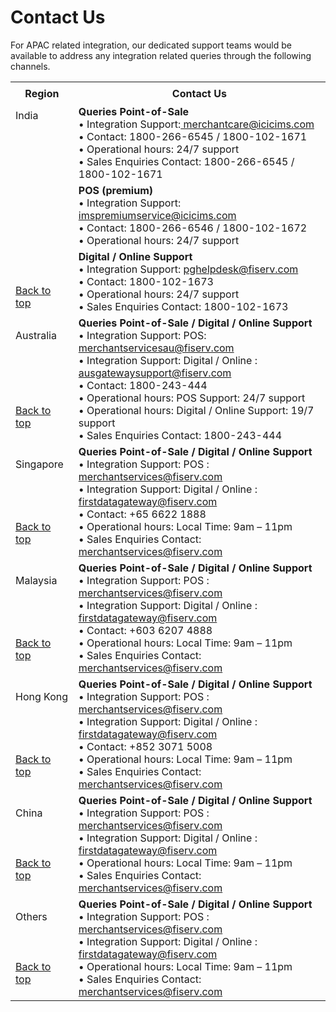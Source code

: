 # Contact Us

For APAC related integration, our dedicated support teams would be available to address any integration related queries through the following channels.

<!DOCTYPE html>
<html id="top">
<body>




<table  width="300%">

  <tr style="height: 36px;">
    <th width="20%"> <b>Region</b></th>
    <th width="100%"><b>Contact Us</b></th>
  </tr>

  <tr>
  <td rowspan="3">India<br>
  <br>
  <br>
  <br>
  <br>
  <br>
  <br>
  <br>
  <br>
  <br>
  <br>
  <br>
  <br>
  <br>
  <a href="#top">Back to top</a>
  </td>
   <td><b> Queries Point-of-Sale</b><br>
•  Integration Support:<a onClick="javascript:window.open('mailto:merchantcare@icicims.com', 'mail'); return false; event.preventDefault()" href="mailto:merchantcare@icicims.com"> merchantcare@icicims.com </a><br>
•  Contact: 1800-266-6545 / 1800-102-1671 <br>
•  Operational hours: 24/7 support<br>
•  Sales Enquiries Contact: 1800-266-6545 / 1800-102-1671 </td> 
  
</tr>

    

 <tr>
   <td><b> POS (premium) </b><br>
•  Integration Support:<a  onClick="javascript:window.open('mailto:imspremiumservice@icicims.com', 'mail'); return false; event.preventDefault()" href="mailto:imspremiumservice@icicims.com">
imspremiumservice@icicims.com</a> <br>
•  Contact: 1800-266-6546 / 1800-102-1672 <br>
•  Operational hours: 24/7 support </td>
 </tr>

 <tr>
  <td> <b>Digital / Online Support</b><br>
•  Integration Support: <a onClick="javascript:window.open('mailto:pghelpdesk@fiserv.com', 'mail'); return false; event.preventDefault()" href="mailto:pghelpdesk@fiserv.com"> pghelpdesk@fiserv.com</a><br>
•  Contact: 1800-102-1673<br>
•  Operational hours: 24/7 support<br>
•  Sales Enquiries Contact: 1800-102-1673
</td>
 </tr>

<tr style="height: 36px;">
  <td> Australia  
  <br>
  <br>
  <br>
  <br>
  <br>
  <br>
   <a href="#top">Back to top</a>
  </td>
  <td ><b>Queries Point-of-Sale / Digital / Online Support</b><br>
•  Integration Support: POS: <a onClick="javascript:window.open('mailto:merchantservicesau@fiserv.com', 'mail'); return false; event.preventDefault()" href="mailto: merchantservicesau@fiserv.com">  merchantservicesau@fiserv.com</a><br>
•  Integration Support: Digital / Online :  <a onClick="javascript:window.open('mailto:ausgatewaysupport@fiserv.com', 'mail');return false; event.preventDefault()"  href="mailto: ausgatewaysupport@fiserv.com">ausgatewaysupport@fiserv.com</a> <br>
•  Contact: 1800-243-444<br>
•  Operational hours: POS Support: 24/7 support<br>
•  Operational hours: Digital / Online Support: 19/7 support<br>
•  Sales Enquiries Contact: 1800-243-444
 </td>
</tr >
<tr style="height: 36px;">
 <td>Singapore
  <br>
  <br>
  <br>
  <br>
  <br>
  <a href="#top">Back to top</a> </td>
  <td><b> Queries Point-of-Sale / Digital / Online Support</b><br>
•  Integration Support: POS : <a onClick="javascript:window.open('mailto:merchantservices@fiserv.com', 'mail'); return false; event.preventDefault()" href="mailto:merchantservices@fiserv.com">merchantservices@fiserv.com</a><br>
•  Integration Support: Digital / Online : <a onClick="javascript:window.open('mailto:firstdatagateway@fiserv.com', 'mail'); return false; event.preventDefault()"  href="mailto:firstdatagateway@fiserv.com">firstdatagateway@fiserv.com</a><br>
•  Contact: +65 6622 1888<br>
•  Operational hours: Local Time: 9am – 11pm<br>
•  Sales Enquiries Contact: <a onClick="javascript:window.open('mailto:merchantservices@fiserv.com', 'mail'); return false; event.preventDefault()" href="mailto:merchantservices@fiserv.com">merchantservices@fiserv.com</a><br>
 </td>
</tr>

<tr>
  <td> Malaysia
  <br>
  <br>
  <br>
  <br>
  <br>
   <a href="#top">Back to top</a>
   </td>
  <td> <b>Queries Point-of-Sale / Digital / Online Support</b><br>
•  Integration Support: POS : <a onClick="javascript:window.open('mailto:merchantservices@fiserv.com', 'mail'); return false; event.preventDefault()" href="mailto:merchantservices@fiserv.com">merchantservices@fiserv.com</a><br>
•  Integration Support: Digital / Online : <a  onClick="javascript:window.open('mailto:firstdatagateway@fiserv.com', 'mail'); return false; event.preventDefault()" href="mailto:firstdatagateway@fiserv.com">firstdatagateway@fiserv.com</a><br>
•  Contact: +603 6207 4888<br>
•  Operational hours: Local Time: 9am – 11pm<br>
•  Sales Enquiries Contact: <a onClick="javascript:window.open('mailto:merchantservices@fiserv.com', 'mail'); return false; event.preventDefault()" href="mailto:merchantservices@fiserv.com">merchantservices@fiserv.com</a>
 </td>
 </tr>
 
<tr>
  <td> Hong Kong
  <br>
  <br>
  <br>
  <br>
  <br>
   <a href="#top">Back to top</a>
   </td>
  <td><b> Queries Point-of-Sale / Digital / Online Support</b><br>
•  Integration Support: POS : <a onClick="javascript:window.open('mailto:merchantservices@fiserv.com', 'mail'); return false; event.preventDefault()" href="mailto:merchantservices@fiserv.com">merchantservices@fiserv.com</a><br>
•  Integration Support: Digital / Online : <a onClick="javascript:window.open('mailto:firstdatagateway@fiserv.com', 'mail'); return false; event.preventDefault()"  href="mailto:firstdatagateway@fiserv.com">firstdatagateway@fiserv.com</a><br>
•  Contact: +852 3071 5008<br>
•  Operational hours: Local Time: 9am – 11pm<br>
•  Sales Enquiries Contact: <a onClick="javascript:window.open('mailto:merchantservices@fiserv.com', 'mail'); return false; event.preventDefault()" href="mailto:merchantservices@fiserv.com">merchantservices@fiserv.com</a>
 </td>
</tr>


<tr>
  <td> China
  <br>
  <br>
  <br>
  <br>
  <a href="#top">Back to top</a>
   </td>
  <td> <b> Queries Point-of-Sale / Digital / Online Support</b><br>
•  Integration Support: POS : <a onClick="javascript:window.open('mailto:merchantservices@fiserv.com', 'mail'); return false; event.preventDefault()" href="mailto:merchantservices@fiserv.com">merchantservices@fiserv.com</a><br>
•  Integration Support: Digital / Online : <a  onClick="javascript:window.open('mailto:firstdatagateway@fiserv.com', 'mail'); return false; event.preventDefault()" href="mailto:firstdatagateway@fiserv.com">firstdatagateway@fiserv.com</a><br>
•  Operational hours: Local Time: 9am – 11pm<br>
•  Sales Enquiries Contact: <a onClick="javascript:window.open('mailto:merchantservices@fiserv.com', 'mail'); return false; event.preventDefault()" href="mailto:merchantservices@fiserv.com">merchantservices@fiserv.com</a>
 </td>
 </tr>

<tr>
  <td> Others
  <br>
  <br>
  <br>
  <br>
    <a href="#top">Back to top</a>
   </td>
  <td> <b>Queries Point-of-Sale / Digital / Online Support</b><br>
•  Integration Support: POS : <a onClick="javascript:window.open('mailto:merchantservices@fiserv.com', 'mail'); return false; event.preventDefault()" href="mailto:merchantservices@fiserv.com">merchantservices@fiserv.com</a><br>
•  Integration Support: Digital / Online : <a onClick="javascript:window.open('mailto:firstdatagateway@fiserv.com', 'mail'); return false; event.preventDefault()" href="mailto:firstdatagateway@fiserv.com">firstdatagateway@fiserv.com</a><br>
•  Operational hours: Local Time: 9am – 11pm<br>
•  Sales Enquiries Contact:  <a onClick="javascript:window.open('mailto:merchantservices@fiserv.com', 'mail'); return false; event.preventDefault()" href="mailto:merchantservices@fiserv.com">merchantservices@fiserv.com</a>
 </td>
  </tr>


</table> 
</body>
</html>
